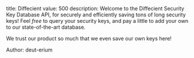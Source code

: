 title: Diffecient
value: 500
description: Welcome to the Diffecient Security Key Database API, for securely and efficiently saving tons of long security keys! Feel *free* to query your security keys, and pay a little to add your own to our state-of-the-art database.

We trust our product so much that we even save our own keys here!

Author: deut-erium